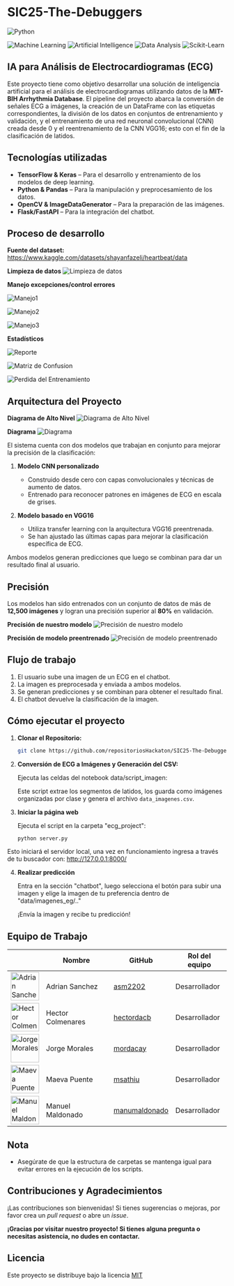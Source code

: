 # SIC25-The-Debuggers

![Python](https://img.shields.io/badge/Code-Python-blue.svg)

![Machine Learning](https://img.shields.io/badge/Technology-Machine%20Learning-yellow.svg)
![Artificial Intelligence](https://img.shields.io/badge/Field-Artificial%20Intelligence-brightgreen.svg)
![Data Analysis](https://img.shields.io/badge/Focus-Data%20Analysis-red.svg)
![Scikit-Learn](https://img.shields.io/badge/Library-Scikit--Learn-ffbb00.svg)

## IA para Análisis de Electrocardiogramas (ECG)

Este proyecto tiene como objetivo desarrollar una solución de inteligencia artificial para el análisis de electrocardiogramas utilizando datos de la **MIT-BIH Arrhythmia Database**. El pipeline del proyecto abarca la conversión de señales ECG a imágenes, la creación de un DataFrame con las etiquetas correspondientes, la división de los datos en conjuntos de entrenamiento y validación, y el entrenamiento de una red neuronal convolucional (CNN) creada desde 0 y el reentrenamiento de la CNN VGG16; esto con el fin de la clasificación de latidos.

## **Tecnologías utilizadas**

- **TensorFlow & Keras** – Para el desarrollo
y entrenamiento de los modelos de deep learning.
- **Python & Pandas** – Para la manipulación y preprocesamiento de los datos.
- **OpenCV & ImageDataGenerator** – Para la preparación de las imágenes.
- **Flask/FastAPI** – Para la integración del chatbot.

## **Proceso de desarrollo**

 **Fuente del dataset:**
<https://www.kaggle.com/datasets/shayanfazeli/heartbeat/data>

 **Limpieza de datos**
![Limpieza de datos](img/Limpieza1.PNG)
<!-- markdownlint-disable MD036 -->
 **Manejo excepciones/control errores**

![Manejo1](img/error1.png)

![Manejo2](img/error2.png)

![Manejo3](img/error3.png)
<!-- markdownlint-disable MD029 -->
**Estadísticos**

![Reporte](img/Reportes.PNG)

![Matriz de Confusion](img/Matriz_confusión.PNG)


![Perdida del Entrenamiento](img/perdida_entrenamiento.png)


## **Arquitectura del Proyecto**

**Diagrama de Alto Nivel**
![Diagrama de Alto Nivel](img/ArchitectureG.png)

**Diagrama**
![Diagrama](img/Arquitectura-02.png)

El sistema cuenta con dos modelos que trabajan en conjunto para mejorar la precisión de la clasificación:

1. **Modelo CNN personalizado**
   - Construido desde cero con capas convolucionales y técnicas de aumento de datos.
   - Entrenado para reconocer patrones en imágenes de ECG en escala de grises.

2. **Modelo basado en VGG16**
   - Utiliza transfer learning con la arquitectura VGG16 preentrenada.
   - Se han ajustado las últimas capas para mejorar la clasificación específica de ECG.

Ambos modelos generan predicciones que luego se combinan para dar un resultado final al usuario.

## Precisión

Los modelos han sido entrenados con un conjunto de datos de más de **12,500 imágenes** y logran una precisión superior al **80%** en validación.

**Precisión de nuestro modelo**
![Precisión de nuestro modelo](img/precisión_cnn_ecg.PNG)

**Precisión de modelo preentrenado**
![Precisión de modelo preentrenado](img/precisión_cnn_preentrenado.PNG)

## **Flujo de trabajo**

1. El usuario sube una imagen de un ECG en el chatbot.
2. La imagen es preprocesada y enviada a ambos modelos.
3. Se generan predicciones y se combinan para obtener el resultado final.
4. El chatbot devuelve la clasificación de la imagen.

## **Cómo ejecutar el proyecto**

1. **Clonar el Repositorio:**

   ```bash
   git clone https://github.com/repositoriosHackaton/SIC25-The-Debuggers.git
   ```

2. **Conversión de ECG a Imágenes y Generación del CSV:**

   Ejecuta las celdas del notebook data/script_imagen:

   Este script extrae los segmentos de latidos, los guarda como imágenes organizadas por clase y genera el archivo `data_imagenes.csv`.

3. **Iniciar la página web**

   Ejecuta el script en la carpeta "ecg_project":

   ```bash
   python server.py
   ```
<!-- markdownlint-disable MD034 -->
   Esto iniciará el servidor local, una vez en funcionamiento ingresa a
   través de tu buscador con: http://127.0.0.1:8000/

<!-- markdownlint-disable MD029 -->
4. **Realizar predicción**

   Entra en la sección "chatbot", luego selecciona el botón para subir una imagen y elige la imagen de
   tu preferencia dentro de "data/imagenes_eg/.."

   ¡Envía la imagen y recibe tu predicción!

## **Equipo de Trabajo**
<!-- markdownlint-disable MD033 -->
<table>
   <thead>
      <tr>
         <th></th>
         <th><strong>Nombre</strong></th>
         <th><strong>GitHub</strong></th>
         <th><strong>Rol del equipo</strong></th>
      </tr>
   </thead>
   <tbody>
      <tr>
         <td>
            <img src="https://avatars.githubusercontent.com/u/125231044?v=4/"
                 alt="Adrian Sanchez" width="65">
         </td>
         <td>Adrian Sanchez</td>
         <td><a href="https://github.com/asm2202">asm2202</a></td>
         <td>Desarrollador</td>
      </tr>
      <tr>
         <td>
            <img src="https://avatars.githubusercontent.com/u/115899276?v=4"
                 alt="Hector Colmenares" width="65">
         </td>
         <td>Hector Colmenares</td>
         <td><a href="https://github.com/hectordacb">hectordacb</a></td>
         <td>Desarrollador</td>
      </tr>
      <tr>
         <td>
            <img src="https://avatars.githubusercontent.com/u/140109596?v=4"
                 alt="Jorge Morales" width="65">
         </td>
         <td>Jorge Morales</td>
         <td><a href="https://github.com/mordacay">mordacay</a></td>
         <td>Desarrollador</td>
      </tr>
      <tr>
         <td>
            <img src="https://avatars.githubusercontent.com/u/125399105?v=4"
                 alt="Maeva Puente" width="65">
         </td>
         <td>Maeva Puente</td>
         <td><a href="https://github.com/msathiu">msathiu</a></td>
         <td>Desarrollador</td>
      </tr>
      <tr>
         <td>
            <img src="https://avatars.githubusercontent.com/u/125196247?v=4"
                 alt="Manuel Maldonado" width="65">
         </td>
         <td>Manuel Maldonado</td>
         <td><a href="https://github.com/manumaldonado">manumaldonado</a></td>
         <td>Desarrollador</td>
      </tr>
   </tbody>
</table>
<!-- markdownlint-enable MD033 -->

## **Nota**

- Asegúrate de que la estructura de carpetas se mantenga igual para evitar errores en la ejecución de los scripts.

## **Contribuciones y Agradecimientos**

¡Las contribuciones son bienvenidas! Si tienes sugerencias o mejoras, por favor crea un _pull request_ o abre un _issue_.

**¡Gracias por visitar nuestro proyecto! Si tienes alguna pregunta o necesitas asistencia, no dudes en contactar.**

## **Licencia**

Este proyecto se distribuye bajo la licencia [MIT](LICENSE)
